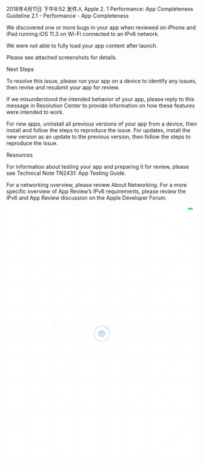 2018年4月11日 下午8:52
发件人 Apple
2. 1 Performance: App Completeness
Guideline 2.1 - Performance - App Completeness


We discovered one or more bugs in your app when reviewed on iPhone and iPad running iOS 11.3 on Wi-Fi connected to an IPv6 network.

We were not able to fully load your app content after launch.

Please see attached screenshots for details.

Next Steps

To resolve this issue, please run your app on a device to identify any issues, then revise and resubmit your app for review.

If we misunderstood the intended behavior of your app, please reply to this message in Resolution Center to provide information on how these features were intended to work.

For new apps, uninstall all previous versions of your app from a device, then install and follow the steps to reproduce the issue. For updates, install the new version as an update to the previous version, then follow the steps to reproduce the issue.

Resources

For information about testing your app and preparing it for review, please see Technical Note TN2431: App Testing Guide.

For a networking overview, please review About Networking. For a more specific overview of App Review’s IPv6 requirements, please review the IPv6 and App Review discussion on the Apple Developer Forum.

![Screenshot-0411-055200.png](./attachment-6802488511184736942Screenshot-0411-055200.png)
